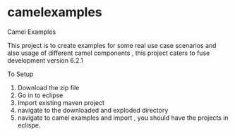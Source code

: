# camelexamples
Camel Examples 

This project is to create examples for some real use case scenarios and
also usage of different camel components , this project caters to 
fuse development version 6.2.1

To Setup

1. Download the zip file
2. Go in to eclipse
3. Import existing maven project
4. navigate to the downloaded and exploded directory
5. navigate to camel examples and import , you should have the projects in eclispe.
